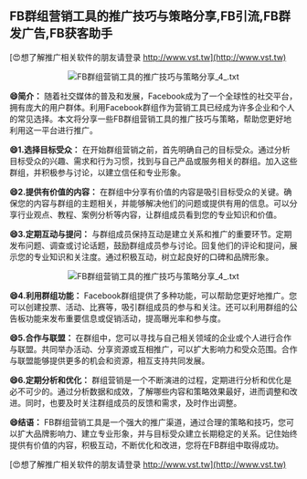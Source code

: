 ## **FB群组营销工具的推广技巧与策略分享,FB引流,FB群发广告,FB获客助手**

[😍想了解推广相关软件的朋友请登录 http://www.vst.tw](http://www.vst.tw)

 <center><img src="https://vst.tw/MP4/tuiguang/png/3.png" alt="FB群组营销工具的推广技巧与策略分享_4_.txt"></center>

**😄简介：**
随着社交媒体的普及和发展，Facebook成为了一个全球性的社交平台，拥有庞大的用户群体。利用Facebook群组作为营销工具已经成为许多企业和个人的常见选择。本文将分享一些FB群组营销工具的推广技巧与策略，帮助您更好地利用这一平台进行推广。

**😄1.选择目标受众：**
在开始群组营销之前，首先明确自己的目标受众。通过分析目标受众的兴趣、需求和行为习惯，找到与自己产品或服务相关的群组。加入这些群组，并积极参与讨论，以建立信任和专业形象。

**😄2.提供有价值的内容：**
在群组中分享有价值的内容是吸引目标受众的关键。确保您的内容与群组的主题相关，并能够解决他们的问题或提供有用的信息。可以分享行业观点、教程、案例分析等内容，让群组成员看到您的专业知识和价值。

**😄3.定期互动与提问：**
与群组成员保持互动是建立关系和推广的重要环节。定期发布问题、调查或讨论话题，鼓励群组成员参与讨论。回复他们的评论和提问，展示您的专业知识和关注度。通过积极互动，树立起良好的口碑和品牌形象。

 <center><img src="https://vst.tw/MP4/tuiguang/png/2.png" alt="FB群组营销工具的推广技巧与策略分享_4_.txt"></center>

**😄4.利用群组功能：**
Facebook群组提供了多种功能，可以帮助您更好地推广。您可以创建投票、活动、比赛等，吸引群组成员的参与和关注。还可以利用群组的公告板功能来发布重要信息或促销活动，提高曝光率和参与度。

**😄5.合作与联盟：**
在群组中，您可以寻找与自己相关领域的企业或个人进行合作与联盟。共同举办活动、分享资源或互相推广，可以扩大影响力和受众范围。合作与联盟能够提供更多的机会和资源，相互支持共同发展。

**😄6.定期分析和优化：**
群组营销是一个不断演进的过程，定期进行分析和优化是必不可少的。通过分析数据和成效，了解哪些内容和策略效果最好，进而调整和改进。同时，也要及时关注群组成员的反馈和需求，及时作出调整。

**😄结语：**
FB群组营销工具是一个强大的推广渠道，通过合理的策略和技巧，您可以扩大品牌影响力、建立专业形象，并与目标受众建立长期稳定的关系。记住始终提供有价值的内容，积极互动，不断优化和改进，您将在FB群组中取得成功。

[😍想了解推广相关软件的朋友请登录 http://www.vst.tw](http://www.vst.tw)



